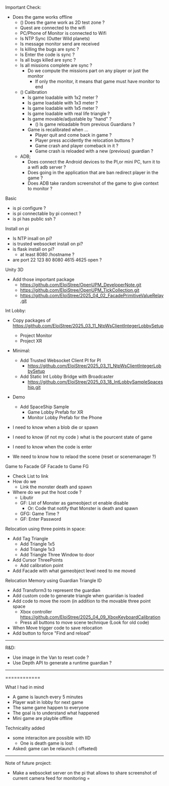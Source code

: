 Important Check:
- Does the game works offline
  - () Does the game work as 2D test zone ? 
  - Quest are connected to the wifi
  - PC/Phone of Monitor is connected to Wifi
  - Is NTP Sync (Outter Wild planets)
  - Is message monitor send are received
  - Is killing the bugs are sync ?
  - Is Enter the code is sync ?
  - Is all bugs killed are sync ?
  - Is all missions complete are sync ?
    - Do we compute the missions part on any player or just the monitor
      - If only the monitor, it means that game must have monitor to end  
  - () Calibration
    - Is game loadable with 1x2 meter ?
    - Is game loadable with 1x3 meter ? 
    - Is game loadable with 1x5 meter ?
    - Is game loadable with real life triangle ?
    - Is game movable/adjustable by "hand" ?
      - () Is game reloadable from previous Guardians ?
    - Game is recalibrated when ...
      - Player quit and come back in game ?
      - Player press accidently the relocation buttons ?
      - Game crash and player comeback in it ?
      - Game crash is reloaded with a new (previous) guardian ?
  - ADB;
    - Does connect the Android devices to the PI,or mini PC, turn it to a wifi adb server ?
    - Does going in the application that  are ban redirect player in the game ?
    - Does ADB take random screenshot of the game to give context to monitor ? 

Basic
- is pi configure ?
- is pi connectable by pi connect ?
- is pi has public ssh ?

Install on pi
- Is NTP insall on pi?
- is trusted websocket install on pi?
- is flask install on pi?
  - at least 8080 /hostname ?
- are port 22 123 80 8080 4615 4625  open ?

Unity 3D
- Add those important package
  - https://github.com/EloiStree/OpenUPM_DeveloperNote.git
  - https://github.com/EloiStree/OpenUPM_TickCollection.git
  - https://github.com/EloiStree/2025_04_02_FacadePrimitiveValueRelay.git
  
Int Lobby: 
- Copy packages of https://github.com/EloiStree/2025_03_11_NtpWsClientIntegerLobbySetup
  - Project Monitor
  - Project XR
- Minimal:
  - Add Trusted Websocket Client PI for PI
    -  https://github.com/EloiStree/2025_03_11_NtpWsClientIntegerLobbySetup
  - Add Static Int Lobby Bridge with Broadcaster
    - https://github.com/EloiStree/2025_03_18_IntLobbySampleSpaceship.git 
- Demo 
  - Add SpaceShip Sample
    - Game Lobby Prefab for XR
    - Monitor Lobby Prefab for the Phone


- I need to know when a blob die or spawn
- I need to know (if not my code ) what is the pourcent state of game
- I need to know when the code is enter
- We need to know how to relaod the scene (reset or scenemanager ?) 
  

Game to Facade GF
Facade to Game FG
- Check List to link
- How do we
  - Link the monster death and spawn
- Where do we put the host code ?
  - Libutir  
  - GF:  List of Monster as gameobject ot enable disable
    - Or: Code that notify that Monster is death and spawn
  - GFG: Game Time ?
  - GF: Enter Password
 
Relocation using three points in space:
- Add Tag Triangle
  - Add Triangle 1x5
  - Add Triangle 1x3
  - Add Triangle Three Window to door
- Add Cursor ThreePoints
  - Add calibration point
- Add Facade with what gameobject level need to me moved
  
Relocation Memory using Guardian Triangle ID
- Add Transform3 to represent the guardian
- Add custom code to generate triangle when guaridan is loaded
- Add code to move the room (in addition to the movable three point space
  - Xbox controller https://github.com/EloiStree/2025_04_09_XboxKeyboardCalibration 
  - Press all buttons to move scene technique (Look for old code)
- When Move trigger code to save relocation
- Add button to force "Find and reload"


---------

R&D: 
- Use image in the Van to reset code ?
- Use Depth API to generate a runtime guardian ?


------------

============

What I had in mind
- A game is launch every 5 minutes
- Player wait in lobby for next game
- The same game happen to everyone
- The goal is to understand what happened
- Mini game are playble offline

Technicality added 
- some interaciton are possible with IID
  - One is death game is lost 
- Asked: game can be relaunch ( offseted)

_____________

Note of future project: 
- Make a websocket server on the pi that allows to share screenshot of current camera feed for monitoring
=

